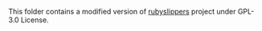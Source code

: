 This folder contains a modified version of [rubyslippers](https://github.com/alvations/rubyslippers) project under GPL-3.0 License.